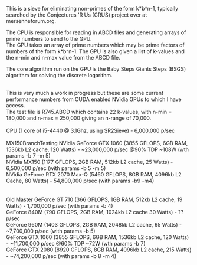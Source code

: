 This is a sieve for eliminating non-primes of the form k*b^n-1, typically searched by the Conjectures 'R Us (CRUS) project over at mersenneforum.org.

The CPU is responsible for reading in ABCD files and generating arrays of prime numbers to send to the GPU.<br />
The GPU takes an array of prime numbers which may be prime factors of numbers of the form k*b^n-1. The GPU is also given a list of k-values and the n-min and n-max value from the ABCD file. 

The core algorithm run on the GPU is the Baby Steps Giants Steps (BSGS) algorithm for solving the discrete logarithm. 

<br />
This is very much a work in progress but these are some current performance numbers from CUDA enabled NVidia GPUs to which I have access.<br />
The test file is R745.ABCD which contains 22 k-values, with n-min = 180,000 and n-max = 250,000 giving an n-range of 70,000.<br />
<br />
CPU (1 core of i5-4440 @ 3.1Ghz, using SR2Sieve) - 6,000,000 p/sec<br />

<br />
MX150BranchTesting
NVidia GeForce GTX 1060 (3855 GFLOPS, 6GB RAM, 1536kb L2 cache, 120 Watts) - ~23,000,000 p/sec @90% TDP ~108W (wth params -b 7 -m 5) <br /> 
NVidia MX150 (1177 GFLOPS, 2GB RAM, 512kb L2 cache, 25 Watts) - 6,500,000 p/sec (with params -b 5 -m 5)<br />
NVidia GeForce RTX 2070 Max-Q (5460 GFLOPS, 8GB RAM, 4096kb L2 Cache, 80 Watts) - 54,800,000 p/sec (with params -b9 -m4)<br />
<br /> <br />
Old Master
GeForce GT 710 (366 GFLOPS, 1GB RAM, 512kb L2 cache, 19 Watts) - 1,700,000 p/sec (with params -b 4) <br />
GeForce 840M (790 GFLOPS, 2GB RAM, 1024kb L2 cache 30 Watts) - ?? p/sec<br />
GeForce 960M (1403 GFLOPS, 2GB RAM, 2048kb L2 cache, 65 Watts) - ~7,700,000 p/sec (with params -b 5) <br />
GeForce GTX 1060 (3855 GFLOPS, 6GB RAM, 1536kb L2 cache, 120 Watts) - ~11,700,000 p/sec @60% TDP ~72W (wth params -b 7) <br /> 
GeForce GTX 2080 (8920 GFLOPS, 8GB RAM, 4096kb L2 cache, 215 Watts) - ~74,200,000 p/sec (with params -b 8 -m 4) 

